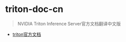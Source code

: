 # triton-doc-cn

> NVIDIA Triton Inference Server官方文档翻译中文版

- [triton官方文档](https://docs.nvidia.com/deeplearning/triton-inference-server/user-guide/docs/getting_started/quickstart.html)